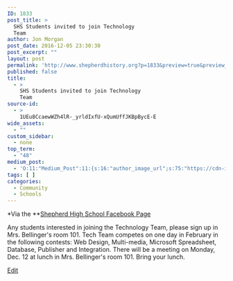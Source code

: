 ```yaml
---
ID: 1833
post_title: >
  SHS Students invited to join Technology
  Team
author: Jon Morgan
post_date: 2016-12-05 23:30:30
post_excerpt: ""
layout: post
permalink: 'http://www.shepherdhistory.org?p=1833&preview=true&preview_id=1833'
published: false
title:
  - >
    SHS Students invited to join Technology
    Team
source-id:
  - >
    1UEu8CcaewWZh4lR-_yrldIxfU-xQumUffJKBpBycE-E
wide_assets:
  - ""
custom_sidebar:
  - none
top_term:
  - "48"
medium_post:
  - 'O:11:"Medium_Post":11:{s:16:"author_image_url";s:75:"https://cdn-images-1.medium.com/fit/c/200/200/1*SqJTY-3vzTSKsiqc5-cV_A.jpeg";s:10:"author_url";s:28:"https://medium.com/@morga2ja";s:11:"byline_name";N;s:12:"byline_email";N;s:10:"cross_link";s:2:"no";s:2:"id";s:12:"506b24a0efea";s:21:"follower_notification";s:2:"no";s:7:"license";s:19:"all-rights-reserved";s:14:"publication_id";s:12:"f45ad4d6ec92";s:6:"status";s:5:"draft";s:3:"url";s:41:"https://medium.com/@morga2ja/506b24a0efea";}'
tags: [ ]
categories:
  - Community
  - Schools
---
```

*Via the **[Shepherd High School Facebook Page](https://www.facebook.com/shepherdmihs/?fref=nf)

Any students interested in joining the Technology Team, please sign up in Mrs. Bellinger's room 101. Tech Team competes on one day in February in the following contests: Web Design, Multi-media, Microsoft Spreadsheet, Database, Publisher and Integration. There will be a meeting on Monday, Dec. 12 at lunch in Mrs. Bellinger's room 101. Bring your lunch.

[Edit](https://docs.google.com/document/d/1UEu8CcaewWZh4lR-_yrldIxfU-xQumUffJKBpBycE-E/edit?usp=sharing)